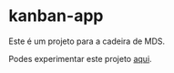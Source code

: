 #  kanban-app

Este é um projeto para a cadeira de MDS.

Podes experimentar este projeto [aqui](https://onikenx.github.io/kanban-app/).

